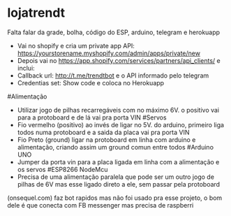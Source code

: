 # lojatrendt
Falta falar da grade, bolha, código do ESP, arduino, telegram e herokuapp

- Vai no shopify e cria um private app API: https://yourstorename.myshopify.com/admin/apps/private/new
- Depois vai no https://app.shopify.com/services/partners/api_clients/ e inclui:
- Callback url: http://t.me/trendtbot e o API informado pelo telegram
- Credentias set: Show code e coloca no Herokuapp

#Alimentação
- Utilizar jogo de pilhas recarregáveis com no máximo 6V. o positivo vai para a protoboard e de lá vai pra porta VIN
#Servos
- Fio vermelho (positivo) ao invés de ligar no 5V. do arduino, primeiro liga todos numa protoboard e a saida da placa vai pra porta VIN
- Fio Preto (ground) ligar na protoboard em linha com arduino e alimentação, criando assim um ground comun entre todos
#Arduino UNO
- Jumper da porta vin para a placa ligada em linha com a alimentação e os servos
#ESP8266 NodeMcu
- Precisa de uma alimentação paralela que pode ser um outro jogo de pilhas de 6V mas esse ligado direto a ele, sem passar pela protoboard

(onsequel.com) faz bot rapidos mas não foi usado pra esse projeto, o bom dele é que conecta com FB messenger mas precisa de raspberri
